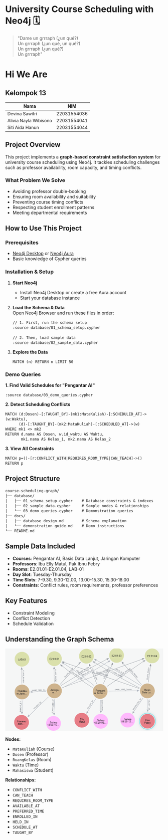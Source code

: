# University Course Scheduling with Neo4j 🗓️
> "Dame un grrraph (¿un qué?)  
> Un grrraph (¿un qué, un qué?)  
> Un grrraph (¿un qué?)  
> Un grrraph"

# Hi We Are
##  Kelompok 13

| Nama | NIM |
|------|-----|
| Devina Sawitri | 22031554036 |
| Alivia Nayla Wibisono | 22031554041 |
| Siti Aida Hanun | 22031554044 |

##  Project Overview

This project implements a **graph-based constraint satisfaction system** for university course scheduling using Neo4j. It tackles scheduling challenges such as professor availability, room capacity, and timing conflicts.

###  What Problem We Solve
-  Avoiding professor double-booking  
-  Ensuring room availability and suitability  
-  Preventing course timing conflicts  
-  Respecting student enrollment patterns  
-  Meeting departmental requirements  

##  How to Use This Project

### Prerequisites
- [Neo4j Desktop](https://neo4j.com/download/) or [Neo4j Aura](https://neo4j.com/cloud/aura/)  
- Basic knowledge of Cypher queries  

###  Installation & Setup

1. **Start Neo4j**  
   - Install Neo4j Desktop or create a free Aura account  
   - Start your database instance  

2. **Load the Schema & Data**  
   Open Neo4j Browser and run these files in order:

   ```cypher
   // 1. First, run the schema setup
   :source database/01_schema_setup.cypher

   // 2. Then, load sample data
   :source database/02_sample_data.cypher
   ```

3. **Explore the Data**
   ```cypher
   MATCH (n) RETURN n LIMIT 50
   ```

###  Demo Queries

**1. Find Valid Schedules for "Pengantar AI"**
```cypher
:source database/03_demo_queries.cypher
```

**2. Detect Scheduling Conflicts**
```cypher
MATCH (d:Dosen)-[:TAUGHT_BY]-(mk1:MataKuliah)-[:SCHEDULED_AT]->(w:Waktu),
      (d)-[:TAUGHT_BY]-(mk2:MataKuliah)-[:SCHEDULED_AT]->(w)
WHERE mk1 <> mk2
RETURN d.nama AS Dosen, w.id_waktu AS Waktu, 
       mk1.nama AS Kelas_1, mk2.nama AS Kelas_2
```

**3. View All Constraints**
```cypher
MATCH p=()-[r:CONFLICT_WITH|REQUIRES_ROOM_TYPE|CAN_TEACH]->() 
RETURN p
```

##  Project Structure

```
course-scheduling-graph/
├── database/
│   ├── 01_schema_setup.cypher    # Database constraints & indexes
│   ├── 02_sample_data.cypher     # Sample nodes & relationships
│   └── 03_demo_queries.cypher    # Demonstration queries
├── docs/
│   ├── database_design.md        # Schema explanation
│   └── demonstration_guide.md    # Demo instructions
└── README.md
```

##  Sample Data Included

- **Courses**: Pengantar AI, Basis Data Lanjut, Jaringan Komputer  
- **Professors**: Ibu Elly Matul, Pak Ibnu Febry
- **Rooms**: E2.01.01-E2.01.04, LAB-01
- **Day Slot**: Tuesday-Thursday
- **Time Slots**: 7-9.30, 9.30-12.00, 13.00-15.30, 15.30-18.00 
- **Constraints**: Conflict rules, room requirements, professor preferences  

##  Key Features

-  Constraint Modeling  
-  Conflict Detection  
-  Schedule Validation  

##  Understanding the Graph Schema

![Graph Schema](images/schema_diagram.png)

**Nodes:**
- `MataKuliah` (Course)  
- `Dosen` (Professor)  
- `RuangKelas` (Room)  
- `Waktu` (Time)
- `Mahasiswa` (Student) 

**Relationships:**
- `CONFLICT_WITH`  
- `CAN_TEACH`  
- `REQUIRES_ROOM_TYPE`  
- `AVAILABLE_AT`  
- `PREFERRED_TIME`
- `ENROLLED_IN`
- `HELD_IN`
- `SCHEDULE_AT`
- `TAUGHT_BY`
